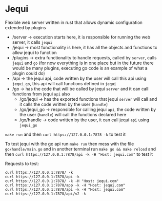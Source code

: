 # Jequi

Flexible web server written in rust that allows dynamic configuration extended by plugins

- /server -> execution starts here, it is responsible for running the web server, it calls `jequi`
- /jequi -> most functionality is here, it has all the objects and functions to allow jequi to function
- /plugins -> extra functionality to handle requests, called by `server`, calls `jequi` and `go` (for now everything is in one place but in the future there would be many plugins, executing go code is an example of what a plugin could do)
- /api -> the jequi api, code written by the user will call this api using `jequi_go`, this api will call functions defined in `jequi`
- /go -> has the code that will be called by jequi `server` and it can call functions from jequi `api` also
    - /go/jequi -> has the exported functions that jequi `server` will call and it calls the code written by the user (`handle`)
    - /go/jequi_go -> responsible for calling jequi `api`, the code written by the user (`handle`) will call the functions declared here
    - /go/handle -> code written by the user, it can call jequi `api` using `jequi_go`

`make run` and then `curl https://127.0.0.1:7878 -k` to test it

To test jequi with the go api run `make run` then mess with the file `go/handle/main.go` and in another terminal run `make go && make reload` and then `curl https://127.0.0.1:7878/api -k -H "Host: jequi.com"` to test it


Requests to test:

```
curl https://127.0.0.1:7878/ -k
curl https://127.0.0.1:7878/api -k
curl https://127.0.0.1:7878/ -k -H "Host: jequi.com"
curl https://127.0.0.1:7878/app -k -H "Host: jequi.com"
curl https://127.0.0.1:7878/api -k -H "Host: jequi.com"
curl https://127.0.0.1:7878/api/v2 -k
```